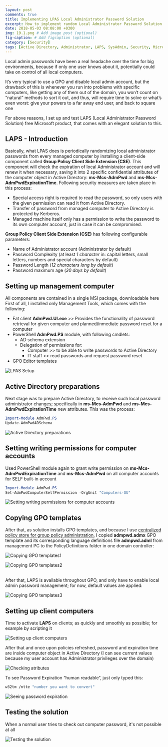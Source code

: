 ```yaml
---
layout: post
comments: true
title: Implementing LPAS Local Administrator Password Solution
excerpt: How to implement random Local Administrator Password Solution
date: 2018-05-03 08:08:00 +0300
img: 19.1.png # Add image post (optional)
fig-caption: # Add figcaption (optional)
category: [Security]
tags: [Active Directory, Administrator, LAPS, SysAdmin, Security, Microsoft, Password] # add tag
---
```


Local admin passwords have been a real headache over the time for big environments, because if only one user knows about it, potentially could take on control of all local computers.

It’s very typical to use a GPO and disable local admin account, but the drawback of this is whenever you run into problems with specific computers, like getting any of them out of the domain, you won’t count on “natural” methods to sort it out, and thus, will require time to solve or what’s even worst: give your powers to a far away end user, and back to square one

For above reasons, I set up and test LAPS (Local Administrator Password Solution) free Microsoft product, that comes with an elegant solution to this.

## LAPS - Introduction
Basically, what LPAS does is periodically randomizing local administrator passwords from every managed computer by installing a client-side component called **Group Policy Client Side Extension (CSE)**. This component will check the expiration of local Administrator account and will renew it when necessary, saving it into 2 specific confidential attributes of the computer object in Active Directory: **ms-Mcs-AdmPwd** and **ms-Mcs-AdmPwdExpirationTime**.
Following security measures are taken place in this process:

* Special access right is required to read the password, so only users with the given permission can read it from Active Directory.
* Transfer of password from managed computer to Active Directory is protected by Kerberos.
* Managed machine itself only has a permission to write the password to its own computer account, just in case it can be compromised.

**Group Policy Client Side Extension (CSE)** has following configurable parameters:
* Name of Administrator account (Administrator by default)
* Password Complexity (at least *1 character* in: capital letters, small letters, numbers and special characters by default)
* Password Length (*12 characters long by default*)
* Password maximum age (*30 days by default*)

## Setting up management computer
All components are contained in a single MSI package, downloadable here
First of all, I installed only Management Tools, which comes with the following:

* Fat client **AdmPwd.UI.exe** >> Provides the functionality of password retrieval for given computer and planned/inmediate password reset for a computer
* PowerShell **AdmPwd.PS** module, with following cmdlets:
    * AD schema extension
    * Delegation of permissions for:
        * Computer >> to be able to write passwords to Active Directory
        * IT staff >> read passwords and request password reset
* GPO Editor templates

![LPAS Setup]({{site.baseurl}}/assets/img/19.1.png)

## Active Directory preparations
Next stage was to prepare Active Directory, to receive such local password administrator changes; specifically in **ms-Mcs-AdmPwd** and **ms-Mcs-AdmPwdExpirationTime** new attributes.
This was the process:

```powershell
Import-Module AdmPwd.PS
Update-AdmPwdADSchema
```

![Active Directory preparations]({{site.baseurl}}/assets/img/19.2.png)

## Setting writing permissions for computer accounts
Used PowerShell module again to grant write permission on **ms-Mcs-AdmPwdExpirationTime** and **ms-Mcs-AdmPwd** on all computer accounts for SELF built-in account

```powershell
Import-Module AdmPwd.PS
Set-AdmPwdComputerSelfPermission -OrgUnit "Computers-OU"
```

![Setting writing permissions for computer accounts]({{site.baseurl}}/assets/img/19.3.png)

## Copying GPO templates
After that, as solution installs GPO templates, and because I use [centralized policy store for group policy administration](https://support.microsoft.com/en-us/help/3087759/how-to-create-and-manage-the-central-store-for-group-policy-administra), I copied **admpwd.admx** GPO template and its corresponding language definitions file **admpwd.adml** from management PC to the PolicyDefinitions folder in one domain controller:

![Copying GPO templates1]({{site.baseurl}}/assets/img/19.4.png)

![Copying GPO templates2]({{site.baseurl}}/assets/img/19.5.png)

<br>
After that, LAPS is available throughout GPO, and only have to enable local admin password management; for now, default values are applied:
<br>

![Copying GPO templates3]({{site.baseurl}}/assets/img/19.6.png)

## Setting up client computers
Time to activate **LAPS** on clients; as quickly and smoothly as possible; for example by scripting it

![Setting up client computers]({{site.baseurl}}/assets/img/19.7.png)

After that and once upon policies refreshed, password and expiration time are inside computer object in Active Directory (I can see current values because my user account has Administrator privileges over the domain)

![Checking atributes]({{site.baseurl}}/assets/img/19.8.png)

To see Password Expiration “human readable”, just only typed this:

```bash
w32tm /ntte "number you want to convert"
```

![Seeing password expiration]({{site.baseurl}}/assets/img/19.9.png)

## Testing the solution
When a normal user tries to check out computer password, it's not possible at all

![Testing the solution]({{site.baseurl}}/assets/img/19.10.png)
